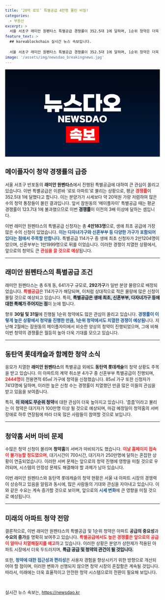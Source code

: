 ```yaml
---
title: ‘20억 로또’ 특별공급 4만명 몰린 비밀!
categories:
  - 부동산
excerpt: >
  서울 서초구 래미안 원펜타스 특별공급 경쟁률이 352.5대 1에 달하며, 1순위 청약은 더욱 치열할 것으로 보인다. 이 아파트는 시세보다 20억원 저렴해 로또 아파트로 주목받고 있다.
feature_text: >
  ## koreablockchain 실시간 뉴스 속보입니다.

  서울 서초구 래미안 원펜타스 특별공급 경쟁률이 352.5대 1에 달하며, 1순위 청약은 더욱 치열할 것으로 보인다. 이 아파트는 시세보다 20억원 저렴해 로또 아파트로 주목받고 있다.
image: '/assets/img/newsdao_breakingnews.jpg'
---
```


<p><img src="/assets/img/newsdao_breakingnews.jpg" alt="koreablockchain 속보" /></p>

<h2 data-ke-size="size26">메이플자이 청약 경쟁률의 급증</h2>

<p data-ke-size="size16">서울 서초구 반포동의 <b>래미안 원펜타스</b>에서 진행된 특별공급에 대하여 큰 관심이 쏠리고 있습니다. 이번 특별공급은 이른바 ‘로또 아파트’로 불리는 상황으로, 평균 <b><span style="color: #ee2323;">경쟁률</span></b>이 352.5대 1에 달했다고 합니다. 이는 분양가가 시세보다 약 20억원 가량 저렴하여 많은 수의 청약 통장들이 몰린 결과입니다. 앞서 잠원동의 ‘메이플자이’ 특별공급 때는 평균 경쟁률이 123.7대 1에 불과했으므로 이번 <b><span style="background-color: #21538527;">경쟁률</span></b>이 이전의 3배 이상에 달하는 셈입니다.</p>

<p data-ke-size="size16">이번 래미안 원펜타스의 특별공급 신청자는 총 <b>4만183명</b>으로, 생애 최초 공급에 가장 많은 수의 신청이 있었습니다. <b><span style="color: #1a5490;">이는 다자녀가구와 신혼부부 등 다양한 가구가 포함되어 있다는 점에서 주목할 만합니다.</span></b> 특별공급 114가구 중 생애 최초 신청자가 2만1204명이었으며, 신혼부부는 1만1999명으로 뒤를 이었습니다. 이러한 경쟁이 치열한 상황에서, 앞으로의 청약도 큰 <b><span style="color: #ee2323;">관심을 끌 것으로 예상</span></b>됩니다.</p>

<hr>

<h2 data-ke-size="size26">래미안 원펜타스의 특별공급 조건</h2>

<p data-ke-size="size16">래미안 원펜타스는 총 6개 동, 641가구 규모로, <b>292가구</b>가 일반 분양 물량으로 배정되었습니다. <b><span style="color: #ee2323;">특별공급</span></b>은 114가구가 해당되며, 이처럼 상대적으로 적은 물량에 많은 신청이 몰릴 것으로 예상되고 있습니다. 특히, <b><span style="background-color: #21538527;">특별공급은 생애 최초, 신혼부부, 다자녀가구 등에 대한 특혜가 주어지는 점</span></b>이 눈에 띕니다.</p>

<p data-ke-size="size16">향후 <b>30일 및 31일</b>에 진행될 1순위 청약에도 많은 관심이 쏠리고 있습니다. <b><span style="color: #1a5490;">경쟁률이 이렇게 높은 상황에서 청약을 진행한 만큼, 1순위 청약에서도 치열한 경쟁이 예상됨</span></b>니다. 지난해 2월에는 잠원동의 메이플자이에서 비슷한 양상의 청약이 진행되었으며, 그에 비해 이번 청약의 경쟁률은 월등히 높아 더욱 기대를 모으고 있습니다.</p>

<hr>

<h2 data-ke-size="size26">동탄역 롯데캐슬과 함께한 청약 소식</h2>

<p data-ke-size="size16">응모가 치열한 <b>래미안 원펜타스</b>의 특별공급 외에도 <b>동탄역 롯데캐슬</b>의 청약 상황도 주목을 받고 있습니다. 이 아파트의 계약 취소분 4가구 중 신혼부부 특별공급이 진행되며, <b><span style="color: #ee2323;">2444명</span></b>이 전용면적 65㎡ 가구에 청약을 신청했습니다. 85㎡ 가구 또한 신청자가 7413명에 달하며, 이러한 높은 신청 수는 경쟁률이 치열했던 만큼 많은 이들의 관심을 받고 있음을 보여줍니다.</p>

<p data-ke-size="size16">특히, <b><span style="background-color: #21538527;">이 외에도 무순위 청약</span></b>에 대한 관심이 더욱 높아지고 있습니다. ‘줍줍’이라고 불리는 이 청약은 대기자가 100만명 이상 될 것으로 예상되며, 마감 예정일이 청약홈의 서버 장애로 하루 연장됨에 따라 더욱 많은 사람들이 참여할 것으로 보입니다.</p>

<hr>

<h2 data-ke-size="size26">청약홈 서버 마비 문제</h2>

<p data-ke-size="size16">수많은 청약 신청이 몰리며 <b>청약홈</b>의 서버가 마비되기도 했습니다. <b><span style="color: #ee2323;">이날 홈페이지 접속이 불가능할 정도였으며,</span></b> 대기시간이 700시간, 대기자가 250만명에 달하는 혼잡한 상황이 연출되었습니다. 이러한 서버 문제는 앞으로의 청약 진행에 영향을 미칠 것으로 우려되며, 시스템의 안정성 문제도 해결해야 할 과제가 남아 있습니다.</p>

<p data-ke-size="size16">이번 래미안 원펜타스와 동탄역 롯데캐슬의 청약 현황은 서울 내 아파트 시장의 경쟁력이 상승하고 있음을 알림과 동시에, 많은 사람들의 기대와 관심을 자아내고 있습니다. 이와 같은 수요는 계속 증가할 것으로 보이며, 앞으로의 <b><span style="color: #1a5490;">시세 변화</span></b>에 큰 영향을 미칠 것으로 예상됩니다.</p>

<hr>

<h2 data-ke-size="size26">미래의 아파트 청약 전망</h2>

<p data-ke-size="size16">결론적으로, 이번 래미안 원펜타스의 특별공급 및 1순위 청약은 아파트 <b>공급의 중요성</b>과 <b>수요의 증가</b>를 명확히 보여주고 있습니다. <b><span style="color: #ee2323;">특별공급에서도 높은 경쟁률은 앞으로의 공급이 얼마나 치열해질지를 예고</span></b>하고 있습니다. 이러한 상황은 분양가 상한제가 적용된 아파트 시장에서 더욱 두드러지며, <b><span style="background-color: #21538527;">특급 공급 및 청약의 관건이 될 것입니다.</span></b></p>

<p data-ke-size="size16">또한, <b><span style="color: #1a5490;">청약에 대한 접근성과 편리성</span></b>은 사용자 경험을 향상시키기 위한 방향으로 개선되어야 할 점이며, 이러한 변화가 선행되지 않으면 청약 시장의 혼잡함은 계속될 것입니다. 따라서, 미래에는 더욱 효율적이고 안전한 청약 시스템으로의 전환이 필요해 보입니다.</p>

<p data-ke-size="size16">&nbsp;</p>
실시간 뉴스 속보는, <a href="https://newsdao.kr" rel="dofollow">https://newsdao.kr</a>


